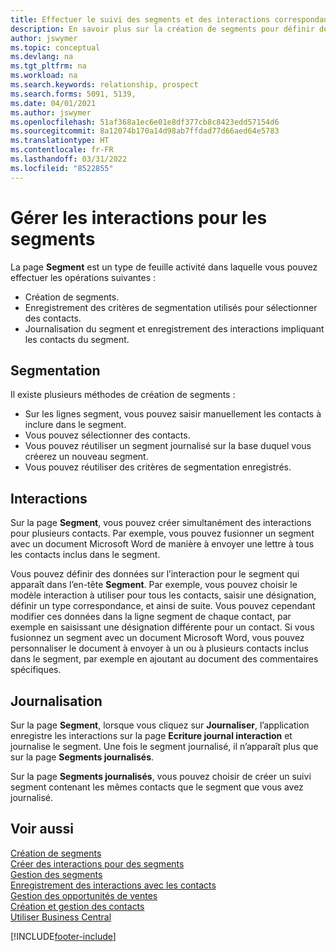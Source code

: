 ```yaml
---
title: Effectuer le suivi des segments et des interactions correspondantes
description: En savoir plus sur la création de segments pour définir des groupes de contacts et spécifier des interactions pour des segments.
author: jswymer
ms.topic: conceptual
ms.devlang: na
ms.tgt_pltfrm: na
ms.workload: na
ms.search.keywords: relationship, prospect
ms.search.forms: 5091, 5139,
ms.date: 04/01/2021
ms.author: jswymer
ms.openlocfilehash: 51af368a1ec6e01e8df377cb8c8423edd57154d6
ms.sourcegitcommit: 8a12074b170a14d98ab7ffdad77d66aed64e5783
ms.translationtype: HT
ms.contentlocale: fr-FR
ms.lasthandoff: 03/31/2022
ms.locfileid: "8522855"
---
```

# <a name="manage-interactions-for-segments"></a>Gérer les interactions pour les segments
La page **Segment** est un type de feuille activité dans laquelle vous pouvez effectuer les opérations suivantes :

* Création de segments.
* Enregistrement des critères de segmentation utilisés pour sélectionner des contacts.
* Journalisation du segment et enregistrement des interactions impliquant les contacts du segment.

## <a name="segmenting"></a>Segmentation
Il existe plusieurs méthodes de création de segments :

* Sur les lignes segment, vous pouvez saisir manuellement les contacts à inclure dans le segment.
* Vous pouvez sélectionner des contacts.
* Vous pouvez réutiliser un segment journalisé sur la base duquel vous créerez un nouveau segment.
* Vous pouvez réutiliser des critères de segmentation enregistrés.

## <a name="interactions"></a>Interactions
Sur la page **Segment**, vous pouvez créer simultanément des interactions pour plusieurs contacts. Par exemple, vous pouvez fusionner un segment avec un document Microsoft Word de manière à envoyer une lettre à tous les contacts inclus dans le segment.

Vous pouvez définir des données sur l’interaction pour le segment qui apparaît dans l’en-tête **Segment**. Par exemple, vous pouvez choisir le modèle interaction à utiliser pour tous les contacts, saisir une désignation, définir un type correspondance, et ainsi de suite. Vous pouvez cependant modifier ces données dans la ligne segment de chaque contact, par exemple en saisissant une désignation différente pour un contact. Si vous fusionnez un segment avec un document Microsoft Word, vous pouvez personnaliser le document à envoyer à un ou à plusieurs contacts inclus dans le segment, par exemple en ajoutant au document des commentaires spécifiques.

## <a name="logging"></a>Journalisation
Sur la page **Segment**, lorsque vous cliquez sur **Journaliser**, l’application enregistre les interactions sur la page **Ecriture journal interaction** et journalise le segment. Une fois le segment journalisé, il n’apparaît plus que sur la page **Segments journalisés**.

Sur la page **Segments journalisés**, vous pouvez choisir de créer un suivi segment contenant les mêmes contacts que le segment que vous avez journalisé.

## <a name="see-also"></a>Voir aussi
[Création de segments](marketing-how-create-segment.md)  
[Créer des interactions pour des segments](marketing-how-create-interactions.md)  
[Gestion des segments](marketing-segments.md)  
[Enregistrement des interactions avec les contacts](marketing-interactions.md)  
[Gestion des opportunités de ventes](marketing-manage-sales-opportunities.md)  
[Création et gestion des contacts](marketing-contacts.md)  
[Utiliser Business Central](ui-work-product.md)


[!INCLUDE[footer-include](includes/footer-banner.md)]